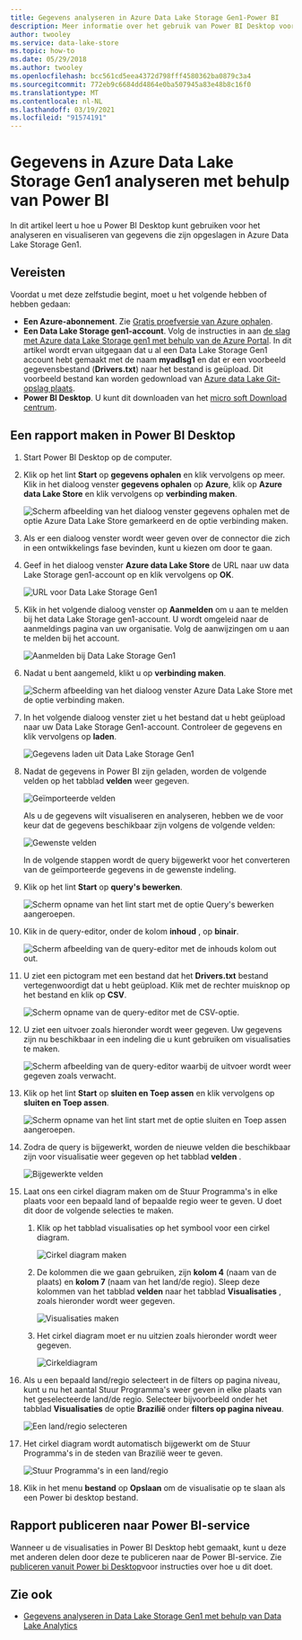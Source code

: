 ```yaml
---
title: Gegevens analyseren in Azure Data Lake Storage Gen1-Power BI
description: Meer informatie over het gebruik van Power BI Desktop voor het analyseren en visualiseren van gegevens die zijn opgeslagen in Azure Data Lake Storage Gen1.
author: twooley
ms.service: data-lake-store
ms.topic: how-to
ms.date: 05/29/2018
ms.author: twooley
ms.openlocfilehash: bcc561cd5eea4372d798fff4580362ba0879c3a4
ms.sourcegitcommit: 772eb9c6684dd4864e0ba507945a83e48b8c16f0
ms.translationtype: MT
ms.contentlocale: nl-NL
ms.lasthandoff: 03/19/2021
ms.locfileid: "91574191"
---
```

# <a name="analyze-data-in-azure-data-lake-storage-gen1-by-using-power-bi"></a>Gegevens in Azure Data Lake Storage Gen1 analyseren met behulp van Power BI
In dit artikel leert u hoe u Power BI Desktop kunt gebruiken voor het analyseren en visualiseren van gegevens die zijn opgeslagen in Azure Data Lake Storage Gen1.

## <a name="prerequisites"></a>Vereisten
Voordat u met deze zelfstudie begint, moet u het volgende hebben of hebben gedaan:

* **Een Azure-abonnement**. Zie [Gratis proefversie van Azure ophalen](https://azure.microsoft.com/pricing/free-trial/).
* **Een Data Lake Storage gen1-account**. Volg de instructies in aan [de slag met Azure data Lake Storage gen1 met behulp van de Azure Portal](data-lake-store-get-started-portal.md). In dit artikel wordt ervan uitgegaan dat u al een Data Lake Storage Gen1 account hebt gemaakt met de naam **myadlsg1** en dat er een voorbeeld gegevensbestand (**Drivers.txt**) naar het bestand is geüpload. Dit voorbeeld bestand kan worden gedownload van [Azure data Lake Git-opslag plaats](https://github.com/Azure/usql/tree/master/Examples/Samples/Data/AmbulanceData/Drivers.txt).
* **Power BI Desktop**. U kunt dit downloaden van het [micro soft Download centrum](https://www.microsoft.com/en-us/download/details.aspx?id=45331). 

## <a name="create-a-report-in-power-bi-desktop"></a>Een rapport maken in Power BI Desktop
1. Start Power BI Desktop op de computer.
2. Klik op het lint **Start** op **gegevens ophalen** en klik vervolgens op meer. Klik in het dialoog venster **gegevens ophalen** op **Azure**, klik op **Azure data Lake Store** en klik vervolgens op **verbinding maken**.
   
    ![Scherm afbeelding van het dialoog venster gegevens ophalen met de optie Azure Data Lake Store gemarkeerd en de optie verbinding maken.](./media/data-lake-store-power-bi/get-data-lake-store-account.png "Verbinding maken met Data Lake Storage Gen1")
3. Als er een dialoog venster wordt weer geven over de connector die zich in een ontwikkelings fase bevinden, kunt u kiezen om door te gaan.
4. Geef in het dialoog venster **Azure data Lake Store** de URL naar uw data Lake Storage gen1-account op en klik vervolgens op **OK**.
   
    ![URL voor Data Lake Storage Gen1](./media/data-lake-store-power-bi/get-data-lake-store-account-url.png "URL voor Data Lake Storage Gen1")
5. Klik in het volgende dialoog venster op **Aanmelden** om u aan te melden bij het data Lake Storage gen1-account. U wordt omgeleid naar de aanmeldings pagina van uw organisatie. Volg de aanwijzingen om u aan te melden bij het account.
   
    ![Aanmelden bij Data Lake Storage Gen1](./media/data-lake-store-power-bi/get-data-lake-store-account-signin.png "Aanmelden bij Data Lake Storage Gen1")
6. Nadat u bent aangemeld, klikt u op **verbinding maken**.
   
    ![Scherm afbeelding van het dialoog venster Azure Data Lake Store met de optie verbinding maken.](./media/data-lake-store-power-bi/get-data-lake-store-account-connect.png "Verbinding maken met Data Lake Storage Gen1")
7. In het volgende dialoog venster ziet u het bestand dat u hebt geüpload naar uw Data Lake Storage Gen1-account. Controleer de gegevens en klik vervolgens op **laden**.
   
    ![Gegevens laden uit Data Lake Storage Gen1](./media/data-lake-store-power-bi/get-data-lake-store-account-load.png "Gegevens laden uit Data Lake Storage Gen1")
8. Nadat de gegevens in Power BI zijn geladen, worden de volgende velden op het tabblad **velden** weer gegeven.
   
    ![Geïmporteerde velden](./media/data-lake-store-power-bi/imported-fields.png "Geïmporteerde velden")
   
    Als u de gegevens wilt visualiseren en analyseren, hebben we de voor keur dat de gegevens beschikbaar zijn volgens de volgende velden:
   
    ![Gewenste velden](./media/data-lake-store-power-bi/desired-fields.png "Gewenste velden")
   
    In de volgende stappen wordt de query bijgewerkt voor het converteren van de geïmporteerde gegevens in de gewenste indeling.
9. Klik op het lint **Start** op **query's bewerken**.
   
    ![Scherm opname van het lint start met de optie Query's bewerken aangeroepen.](./media/data-lake-store-power-bi/edit-queries.png "Query's bewerken")
10. Klik in de query-editor, onder de kolom **inhoud** , op **binair**.
    
    ![Scherm afbeelding van de query-editor met de inhouds kolom out out.](./media/data-lake-store-power-bi/convert-query1.png "Query's bewerken")
11. U ziet een pictogram met een bestand dat het **Drivers.txt** bestand vertegenwoordigt dat u hebt geüpload. Klik met de rechter muisknop op het bestand en klik op **CSV**.    
    
    ![Scherm opname van de query-editor met de CSV-optie.](./media/data-lake-store-power-bi/convert-query2.png "Query's bewerken")
12. U ziet een uitvoer zoals hieronder wordt weer gegeven. Uw gegevens zijn nu beschikbaar in een indeling die u kunt gebruiken om visualisaties te maken.
    
    ![Scherm afbeelding van de query-editor waarbij de uitvoer wordt weer gegeven zoals verwacht.](./media/data-lake-store-power-bi/convert-query3.png "Query's bewerken")
13. Klik op het lint **Start** op **sluiten en Toep assen** en klik vervolgens op **sluiten en Toep assen**.
    
    ![Scherm opname van het lint start met de optie sluiten en Toep assen aangeroepen.](./media/data-lake-store-power-bi/load-edited-query.png "Query's bewerken")
14. Zodra de query is bijgewerkt, worden de nieuwe velden die beschikbaar zijn voor visualisatie weer gegeven op het tabblad **velden** .
    
    ![Bijgewerkte velden](./media/data-lake-store-power-bi/updated-query-fields.png "Bijgewerkte velden")
15. Laat ons een cirkel diagram maken om de Stuur Programma's in elke plaats voor een bepaald land of bepaalde regio weer te geven. U doet dit door de volgende selecties te maken.
    
    1. Klik op het tabblad visualisaties op het symbool voor een cirkel diagram.
       
        ![Cirkel diagram maken](./media/data-lake-store-power-bi/create-pie-chart.png "Cirkel diagram maken")
    2. De kolommen die we gaan gebruiken, zijn **kolom 4** (naam van de plaats) en **kolom 7** (naam van het land/de regio). Sleep deze kolommen van het tabblad **velden** naar het tabblad **Visualisaties** , zoals hieronder wordt weer gegeven.
       
        ![Visualisaties maken](./media/data-lake-store-power-bi/create-visualizations.png "Visualisaties maken")
    3. Het cirkel diagram moet er nu uitzien zoals hieronder wordt weer gegeven.
       
        ![Cirkeldiagram](./media/data-lake-store-power-bi/pie-chart.png "Visualisaties maken")
16. Als u een bepaald land/regio selecteert in de filters op pagina niveau, kunt u nu het aantal Stuur Programma's weer geven in elke plaats van het geselecteerde land/de regio. Selecteer bijvoorbeeld onder het tabblad **Visualisaties** de optie **Brazilië** onder **filters op pagina niveau**.
    
    ![Een land/regio selecteren](./media/data-lake-store-power-bi/select-country.png "Een land/regio selecteren")
17. Het cirkel diagram wordt automatisch bijgewerkt om de Stuur Programma's in de steden van Brazilië weer te geven.
    
    ![Stuur Programma's in een land/regio](./media/data-lake-store-power-bi/driver-per-country.png "Stuur Programma's per land/regio")
18. Klik in het menu **bestand** op **Opslaan** om de visualisatie op te slaan als een Power bi desktop bestand.

## <a name="publish-report-to-power-bi-service"></a>Rapport publiceren naar Power BI-service
Wanneer u de visualisaties in Power BI Desktop hebt gemaakt, kunt u deze met anderen delen door deze te publiceren naar de Power BI-service. Zie [publiceren vanuit Power bi Desktop](https://powerbi.microsoft.com/documentation/powerbi-desktop-upload-desktop-files/)voor instructies over hoe u dit doet.

## <a name="see-also"></a>Zie ook
* [Gegevens analyseren in Data Lake Storage Gen1 met behulp van Data Lake Analytics](../data-lake-analytics/data-lake-analytics-get-started-portal.md)

